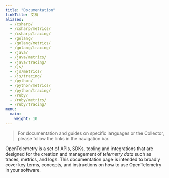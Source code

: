 ```yaml
---
title: "Documentation"
linkTitle: 文档
aliases:
  - /csharp/
  - /csharp/metrics/
  - /csharp/tracing/
  - /golang/
  - /golang/metrics/
  - /golang/tracing/
  - /java/
  - /java/metrics/
  - /java/tracing/
  - /js/
  - /js/metrics/
  - /js/tracing/
  - /python/
  - /python/metrics/
  - /python/tracing/
  - /ruby/
  - /ruby/metrics/
  - /ruby/tracing/
menu:
  main:
    weight: 10
---
```


> For documentation and guides on specific languages or the Collector, please
follow the links in the navigation bar.

OpenTelemetry is a set of APIs, SDKs, tooling and integrations that are
designed for the creation and management of _telemetry data_ such as traces,
metrics, and logs. This documentation page is intended to broadly cover key
terms, concepts, and instructions on how to use OpenTelemetry in your software.
